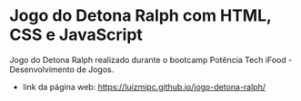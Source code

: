 # Jogo do Detona Ralph com HTML, CSS e JavaScript
 Jogo do Detona Ralph realizado durante o bootcamp Potência Tech iFood - Desenvolvimento de Jogos.
 * link da página web: https://luizmipc.github.io/jogo-detona-ralph/
